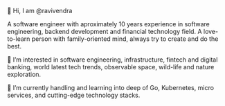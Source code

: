 👋  Hi, I am @ravivendra

A software engineer with aproximately 10 years experience in software engineering, backend development and financial technology field.
A love-to-learn person with family-oriented mind, always try to create and do the best.

👀 I’m interested in software engineering, infrastructure, fintech and digital banking, world latest tech trends, observable space, wild-life and nature exploration.

🌱 I’m currently handling and learning into deep of Go, Kubernetes, micro services, and cutting-edge technology stacks.
